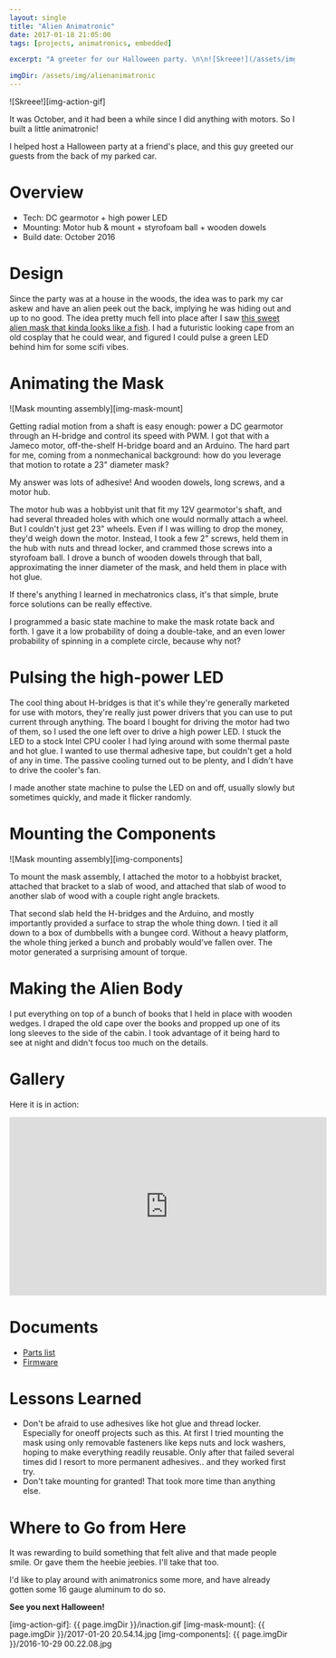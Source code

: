 ```yaml
---
layout: single
title: "Alien Animatronic"
date: 2017-01-18 21:05:00
tags: [projects, animatronics, embedded]

excerpt: "A greeter for our Halloween party. \n\n![Skreee!](/assets/img/alienanimatronic/inaction.gif)"

imgDir: /assets/img/alienanimatronic
---
```


![Skreee!][img-action-gif]

It was October, and it had been a while since I did anything with motors. So I built a little animatronic!

I helped host a Halloween party at a friend's place, and this guy greeted our guests from the back of my parked car.

# Overview

- Tech: DC gearmotor + high power LED
- Mounting: Motor hub & mount + styrofoam ball + wooden dowels
- Build date: October 2016

# Design

Since the party was at a house in the woods, the idea was to park my car askew and have an alien peek out the back, implying he was hiding out and up to no good. The idea pretty much fell into place after I saw [this sweet alien mask that kinda looks like a fish][link-mask-amazon]. I had a futuristic looking cape from an old cosplay that he could wear, and figured I could pulse a green LED behind him for some scifi vibes.

# Animating the Mask

![Mask mounting assembly][img-mask-mount]

Getting radial motion from a shaft is easy enough: power a DC gearmotor through an H-bridge and control its speed with PWM. I got that with a Jameco motor, off-the-shelf H-bridge board and an Arduino. The hard part for me, coming from a nonmechanical background: how do you leverage that motion to rotate a 23" diameter mask?

My answer was lots of adhesive! And wooden dowels, long screws, and a motor hub.

The motor hub was a hobbyist unit that fit my 12V gearmotor's shaft, and had several threaded holes with which one would normally attach a wheel. But I couldn't just get 23" wheels. Even if I was willing to drop the money, they'd weigh down the motor. Instead, I took a few 2" screws, held them in the hub with nuts and thread locker, and crammed those screws into a styrofoam ball. I drove a bunch of wooden dowels through that ball, approximating the inner diameter of the mask, and held them in place with hot glue.

If there's anything I learned in mechatronics class, it's that simple, brute force solutions can be really effective.

I programmed a basic state machine to make the mask rotate back and forth. I gave it a low probability of doing a double-take, and an even lower probability of spinning in a complete circle, because why not?

# Pulsing the high-power LED

The cool thing about H-bridges is that it's while they're generally marketed for use with motors, they're really just power drivers that you can use to put current through anything. The board I bought for driving the motor had two of them, so I used the one left over to drive a high power LED. I stuck the LED to a stock Intel CPU cooler I had lying around with some thermal paste and hot glue. I wanted to use thermal adhesive tape, but couldn't get a hold of any in time. The passive cooling turned out to be plenty, and I didn't have to drive the cooler's fan.

I made another state machine to pulse the LED on and off, usually slowly but sometimes quickly, and made it flicker randomly.

# Mounting the Components

![Mask mounting assembly][img-components]

To mount the mask assembly, I attached the motor to a hobbyist bracket, attached that bracket to a slab of wood, and attached that slab of wood to another slab of wood with a couple right angle brackets.

That second slab held the H-bridges and the Arduino, and mostly importantly provided a surface to strap the whole thing down. I tied it all down to a box of dumbbells with a bungee cord. Without a heavy platform, the whole thing jerked a bunch and probably would've fallen over. The motor generated a surprising amount of torque.

# Making the Alien Body

I put everything on top of a bunch of books that I held in place with wooden wedges. I draped the old cape over the books and propped up one of its long sleeves to the side of the cabin. I took advantage of it being hard to see at night and didn't focus too much on the details.

# Gallery

Here it is in action:

<iframe allowfullscreen="" frameborder="0" height="315" src="https://www.youtube.com/embed/xuWwpDGH8xo" width="560"></iframe><br />

# Documents

- [Parts list][link-parts-list]
- [Firmware][link-firmware]

# Lessons Learned

- Don't be afraid to use adhesives like hot glue and thread locker. Especially for oneoff projects such as this. At first I tried mounting the mask using only removable fasteners like keps nuts and lock washers, hoping to make everything readily reusable. Only after that failed several times did I resort to more permanent adhesives.. and they worked first try.
- Don't take mounting for granted! That took more time than anything else.

# Where to Go from Here

It was rewarding to build something that felt alive and that made people smile. Or gave them the heebie jeebies. I'll take that too.

I'd like to play around with animatronics some more, and have already gotten some 16 gauge aluminum to do so.


**See you next Halloween!**



[link-mask-amazon]: https://www.amazon.com/gp/product/B0108FJW0A/ref=oh_aui_detailpage_o05_s00?ie=UTF8&psc=1
[link-parts-list]: https://docs.google.com/spreadsheets/d/1y8l7H8diMvLhjSow7c-xoUVFOXhhcHXPGHP0gJOvv8E/edit?usp=sharing
[link-firmware]: https://github.com/PumpMagic/OdysseyHalloween

[img-action-gif]: {{ page.imgDir }}/inaction.gif
[img-mask-mount]: {{ page.imgDir }}/2017-01-20 20.54.14.jpg
[img-components]: {{ page.imgDir }}/2016-10-29 00.22.08.jpg
